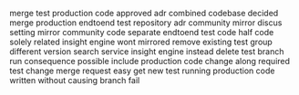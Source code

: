 merge test production code approved adr combined codebase decided merge production endtoend test repository adr community mirror discus setting mirror community code separate endtoend test code half code solely related insight engine wont mirrored remove existing test group different version search service insight engine instead delete test branch run consequence possible include production code change along required test change merge request easy get new test running production code written without causing branch fail
